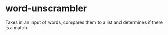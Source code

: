 # word-unscrambler
Takes in an input of words, compares them to a list and determines if there is a match
